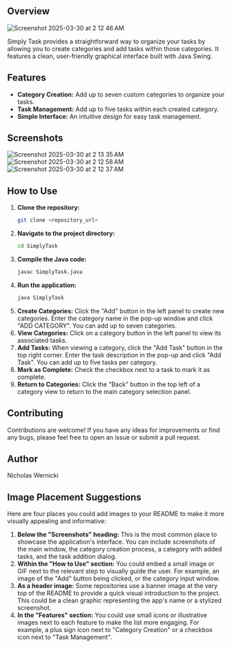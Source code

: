 ## Overview
![Screenshot 2025-03-30 at 2 12 46 AM](https://github.com/user-attachments/assets/f816da4a-393b-4be9-b9b6-2b5d2b74c482)


Simply Task provides a straightforward way to organize your tasks by allowing you to create categories and add tasks within those categories. It features a clean, user-friendly graphical interface built with Java Swing.

## Features

* **Category Creation:** Add up to seven custom categories to organize your tasks.
* **Task Management:** Add up to five tasks within each created category.
* **Simple Interface:** An intuitive design for easy task management.

## Screenshots
![Screenshot 2025-03-30 at 2 13 35 AM](https://github.com/user-attachments/assets/4a334d24-384f-4493-89f9-8f1e69907ce9)
![Screenshot 2025-03-30 at 2 12 58 AM](https://github.com/user-attachments/assets/5e348ee6-f00a-4547-a793-05488672c5d4)
![Screenshot 2025-03-30 at 2 12 37 AM](https://github.com/user-attachments/assets/41328c54-021c-4c49-b11b-4154bba9479e)

## How to Use

1.  **Clone the repository:**
    ```bash
    git clone <repository_url>
    ```
2.  **Navigate to the project directory:**
    ```bash
    cd SimplyTask
    ```
3.  **Compile the Java code:**
    ```bash
    javac SimplyTask.java
    ```
4.  **Run the application:**
    ```bash
    java SimplyTask
    ```
5.  **Create Categories:** Click the "Add" button in the left panel to create new categories. Enter the category name in the pop-up window and click "ADD CATEGORY". You can add up to seven categories.
6.  **View Categories:** Click on a category button in the left panel to view its associated tasks.
7.  **Add Tasks:** When viewing a category, click the "Add Task" button in the top right corner. Enter the task description in the pop-up and click "Add Task". You can add up to five tasks per category.
8.  **Mark as Complete:** Check the checkbox next to a task to mark it as complete.
9.  **Return to Categories:** Click the "Back" button in the top left of a category view to return to the main category selection panel.

## Contributing

Contributions are welcome! If you have any ideas for improvements or find any bugs, please feel free to open an issue or submit a pull request.

## Author

Nicholas Wernicki

## Image Placement Suggestions

Here are four places you could add images to your README to make it more visually appealing and informative:

1.  **Below the "Screenshots" heading:** This is the most common place to showcase the application's interface. You can include screenshots of the main window, the category creation process, a category with added tasks, and the task addition dialog.
2.  **Within the "How to Use" section:** You could embed a small image or GIF next to the relevant step to visually guide the user. For example, an image of the "Add" button being clicked, or the category input window.
3.  **As a header image:** Some repositories use a banner image at the very top of the README to provide a quick visual introduction to the project. This could be a clean graphic representing the app's name or a stylized screenshot.
4.  **In the "Features" section:** You could use small icons or illustrative images next to each feature to make the list more engaging. For example, a plus sign icon next to "Category Creation" or a checkbox icon next to "Task Management".
